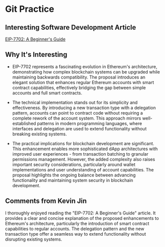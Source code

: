 # Git Practice

## Interesting Software Development Article
[EIP-7702: A Beginner's Guide](https://www.thirdweb.com/blog/eip-7702-guide)

## Why It's Interesting

* EIP-7702 represents a fascinating evolution in Ethereum's architecture, demonstrating how complex blockchain systems can be upgraded while maintaining backwards compatibility. The proposal introduces an elegant solution that enhances regular Ethereum accounts with smart contract capabilities, effectively bridging the gap between simple accounts and full smart contracts.

* The technical implementation stands out for its simplicity and effectiveness. By introducing a new transaction type with a delegation pattern, accounts can point to contract code without requiring a complete rework of the account system. This approach mirrors well-established patterns in modern programming languages, where interfaces and delegation are used to extend functionality without breaking existing systems.

* The practical implications for blockchain development are significant. This enhancement enables more sophisticated dApp architectures with improved user experiences - from transaction batching to granular permissions management. However, the added complexity also raises important security considerations, particularly around wallet implementations and user understanding of account capabilities. The proposal highlights the ongoing balance between advancing functionality and maintaining system security in blockchain development.

## Comments from Kevin Jin

I thoroughly enjoyed reading the "EIP-7702: A Beginner's Guide" article. It provides a clear and concise explanation of the proposed enhancements to Ethereum's architecture, particularly the introduction of smart contract capabilities to regular accounts. The delegation pattern and the new transaction type offer a seamless way to extend functionality without disrupting existing systems. 
